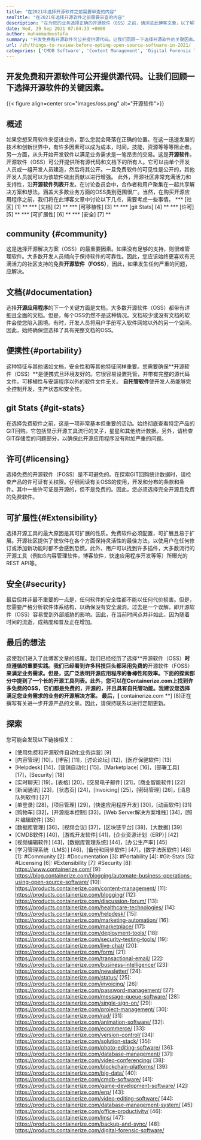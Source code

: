```yaml
---
title: "在2021年选择开源软件之前需要审查的内容" 
seoTitle: "在2021年选择开源软件之前需要审查的内容" 
description: "在为您的业务选择正确的开源软件（OSS）之前，请浏览此博客文章，以了解要考虑的最重要的要点。" 
date: Wed, 29 Sep 2021 07:04:33 +0000
author: muhammadmustafa
summary: "开发免费和开源软件可公开提供源代码。让我们回顾一下选择开源软件的关键因素。" 
url: /zh/things-to-review-before-opting-open-source-software-in-2021/
categories: ['CMDB Software', 'Content Management', 'Digital Forensic Tools', 'Form', 'Game Development Software', 'Healthcare Software', 'Marketing Automation', 'Rapid Application Development', 'Single Sign-On', 'Video Conferencing Software', 'Video Editing Software']
---
```


## 开发免费和开源软件可公开提供源代码。让我们回顾一下选择开源软件的关键因素。

{{< figure align=center src="images/oss.png" alt="开源软件">}}


## 概述
如果您想采用软件来促进业务，那么您就会降落在正确的位置。在这一迅速发展的技术和创新世界中，有许多因素可以成为成本，时间，技能，资源等等等阻止者。另一方面，从头开始开发软件以满足业务需求是一笔昂贵的交易。这是**开源软件**。开源软件（OSS）可公开提供所有源代码和文档下的所有人。它可以由单个开发人员或一组开发人员建造，然后将其公开。一旦免费软件的可见性是公开的，其他开发人员就可以为该软件做出贡献以进行增强。
此外，开源社区非常充满活力和支持性，沿**开源软件列表**开发。在讨论委员会中，合作者和用户聚集在一起共享解决方案和想法。涵盖大多数业务方面的OSS类别范围很广。当然，在购买开源应用程序之前，我们将在此博客文章中讨论以下几点，需要考虑一些事情。
  *** [社区] [1] **
  *** [文档] [2] **
  *** [可移植性] [3] **
  *** [git Stats] [4] **
  *** [许可] [5] **
  *** [可扩展性] [6] **
  *** [安全] [7] **

## community {#community}
这是选择开源解决方案（OSS）的最重要因素。如果没有足够的支持，则很难管理软件。大多数开发人员倾向于保持软件的可靠性。因此，您应该始终更喜欢有充满活力的社区支持的免费**开源软件（FOSS）**，因此，如果发生任何严重的问题，应解决。

## 文档{#documentation}
选择**开源应用程序**的下一个关键方面是文档。大多数开源软件（OSS）都带有详细且全面的文档。但是，每个OSS仍然不是这种情况。文档较少或没有文档的软件会使您陷入困境。有时，开发人员将用户手册写入软件网站以外的另一个空间。因此，始终确保您选择了具有完整文档的OSS。

## 便携性{#portability}
这种特征与其他诸如文档，安全性和等其他特征同样重要。您需要确保**开源软件（OSS）**是便携式且环境友好的。它很容易设置托管，并带有完整的源代码文件。可移植性与安装程序以外的软件文件无关。 **自托管软件**使开发人员能够完全控制开发，生产状态和安全性。

## git Stats {#git-stats}
在选择免费软件之前，这是一项非常基本但重要的活动。始终彻底查看特定产品的GIT回购。它包括显示开源工具流行的叉子，星星和其他统计数据。另外，请检查GIT存储库的问题部分，以确保此开源应用程序没有附加严重的问题。

## 许可{#licensing}
选择免费的开源软件（FOSS）是不可避免的。在探索GIT回购统计数据时，请检查产品的许可证有关权限。仔细阅读有关OSS的使用，开发和分布的条款和条件。其中一些许可证是开源的，但不是免费的。因此，您必须选择完全开源且免费的免费软件。

## 可扩展性{#Extensibility}
选择开源工具的最大原因是其可扩展的性质。免费软件必须配置，可扩展且易于扩展。开源社区提供了使软件在各个方面保持灵活性的最佳方法，以使用户在任何修订或添加新功能时都不会感到恐慌。此外，用户可以找到许多插件，大多数流行的开源工具（例如S内容管理软件，博客软件，快速应用程序开发等等）所曝光的REST API等。

## 安全{#security}
最后但并非最不重要的一点是，任何软件的安全性都不能以任何代价损害。但是，您需要严格分析软件体系结构，以确保没有安全漏洞。过去是一个误解，即开源软件（OSS）容易受到外部威胁的影响。因此，在当前时间点并非如此，因为随着时间的流逝，成熟度和普及正在增加。

## 最后的想法
这使我们进入了此博客文章的结尾。我们已经经历了选择**开源软件（OSS）**时应遵循的重要实践。我们已经看到许多科技巨头都采用免费的**开源软件（FOSS）**来满足业务需求。但是，这广泛表明开源应用程序的鲁棒性和效率。下面的探索部分中提到了一个长的开源工具列表。此外，您可以在Containerize.com上找到许多免费的OSS，它们都是免费的，开源的，并且具有自托管功能。我建议您选择满足您业务需求的业务的开源解决方案。
最后，[** containerize.com **] [8]正在撰写有关进一步开源产品的文章。因此，请保持联系以进行定期更新。

## 探索
您可能会发现以下链接相关：
  * [使用免费和开源软件自动化业务运营] [9]
  * [内容管理] [10]，[博客] [11]，[讨论论坛] [12]，[医疗保健软件] [13]
  * [Helpdesk] [14]，[营销自动化] [15]，[Marketplace] [16]，[部署工具] [17]，[Security] [18]
  * [实时聊天] [19]，[表格] [20]，[交易电子邮件] [21]，[商业智能软件] [22]
  * [新闻通讯] [23]，[状态页] [24]，[Invoicing] [25]，[密码管理] [26]，[消息队列软件] [27]
  * [单登录] [28]，[项目管理] [29]，[快速应用程序开发] [30]，[动画软件] [31]
  * [购物车] [32]，[开源版本控制] [33]，[Web Server解决方案堆栈] [34]，[照片编辑软件] [35]
  * [数据库管理] [36]，[视频会议] [37]，[区块链平台] [38]，[大数据] [39]
  * [CMDB软件] [40]，[游戏开发软件] [41]，[企业资源计划（ERP）] [42]
  * [视频编辑软件] [43]，[数据库管理系统] [44]，[办公生产率] [45]
  * [学习管理系统（LMS）] [46]，[备份和同步软件] [47]，[数字法医软件] [48]
[1]: #Community
[2]: #Documentation
[3]: #Portability
[4]: #Git-Stats
[5]: #Licensing
[6]: #Extensibility
[7]: #Security
[8]: https://www.containerize.com/
[9]: https://blog.containerize.com/blogging/automate-business-operations-using-open-source-software/
[10]: https://products.containerize.com/content-management/
[11]: https://products.containerize.com/blogging/
[12]: https://products.containerize.com/discussion-forum/
[13]: https://products.containerize.com/healthcare-technologies/
[14]: https://products.containerize.com/helpdesk/
[15]: https://products.containerize.com/marketing-automation/
[16]: https://products.containerize.com/marketplace/
[17]: https://products.containerize.com/deployment-tools/
[18]: https://products.containerize.com/security-testing-tools/
[19]: https://products.containerize.com/live-chat/
[20]: https://products.containerize.com/form/
[21]: https://products.containerize.com/transactional-email/
[22]: https://products.containerize.com/business-intelligence/
[23]: https://products.containerize.com/newsletter/
[24]: https://products.containerize.com/status/
[25]: https://products.containerize.com/invoicing/
[26]: https://products.containerize.com/password-management/
[27]: https://products.containerize.com/message-queue-software/
[28]: https://products.containerize.com/single-sign-on/
[29]: https://products.containerize.com/project-management/
[30]: https://products.containerize.com/rad/
[31]: https://products.containerize.com/animation-software/
[32]: https://products.containerize.com/ecommerce/
[33]: https://products.containerize.com/version-control/
[34]: https://products.containerize.com/solution-stack/
[35]: https://products.containerize.com/photo-editing-software/
[36]: https://products.containerize.com/database-management/
[37]: https://products.containerize.com/video-conferencing/
[38]: https://products.containerize.com/blockchain-platforms/
[39]: https://products.containerize.com/big-data/
[40]: https://products.containerize.com/cmdb-software/
[41]: https://products.containerize.com/game-development-software/
[42]: https://products.containerize.com/erp/
[43]: https://products.containerize.com/video-editing-software/
[44]: https://products.containerize.com/database-management-system/
[45]: https://products.containerize.com/office-productivity/
[46]: https://products.containerize.com/lms/
[47]: https://products.containerize.com/backup-and-sync/
[48]: https://products.containerize.com/digital-forensic-software/
